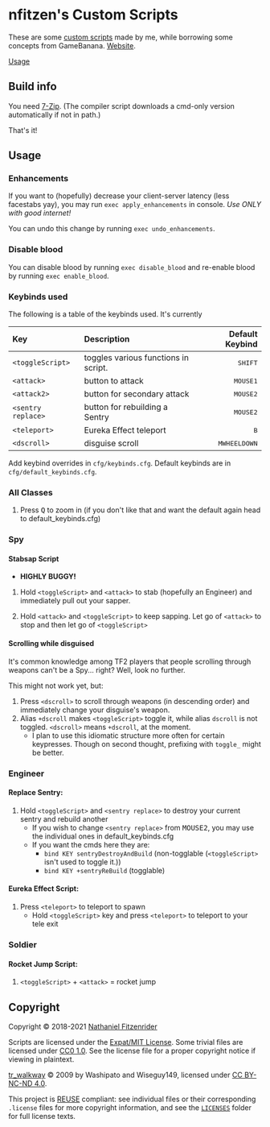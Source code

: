 <!-- SPDX-License-Identifier: MIT -->
<!-- Copyright (C) 2018-2021 Nathaniel Fitzenrider <https://github.com/nfitzen> -->


# nfitzen's Custom Scripts

These are some
[custom scripts](https://github.com/nfitzen/tf2-content/releases/latest) made
by me, while borrowing some concepts from GameBanana.
[Website](https://nathaniel.fitzenrider.com/tf2-content).

[Usage](#usage)

## Build info

You need [7-Zip](https://www.7-zip.org/).
(The compiler script downloads a cmd-only version automatically if not in path.)

That's it!

## Usage

### Enhancements

If you want to (hopefully) decrease your client-server latency
(less facestabs yay), you may run
`exec apply_enhancements` in console.
*Use ONLY with good internet!*

You can undo this change by running `exec undo_enhancements`.

### Disable blood

You can disable blood by running `exec disable_blood`
and re-enable blood by running `exec enable_blood`.

### Keybinds used

The following is a table of the keybinds used. It's currently

|        Key         |             Description              |  Default Keybind  |
| :----------------- | :----------------------------------- | ----------------: |
| `<toggleScript>`   | toggles various functions in script. | <kbd>SHIFT</kbd>  |
| `<attack>`         | button to attack                     | <kbd>MOUSE1</kbd> |
| `<attack2>`        | button for secondary attack          | <kbd>MOUSE2</kbd> |
| `<sentry replace>` | button for rebuilding a Sentry       | <kbd>MOUSE2</kbd> |
| `<teleport>`       | Eureka Effect teleport               |   <kbd>B</kbd>    |
| `<dscroll>`        | disguise scroll                      | <kbd>MWHEELDOWN</kbd> |

Add keybind overrides in `cfg/keybinds.cfg`.
Default keybinds are in `cfg/default_keybinds.cfg`.

### All Classes

1. Press <kbd>Q</kbd> to zoom in (if you don't like that and want the default again head to default_keybinds.cfg)

### Spy

#### Stabsap Script
 - **HIGHLY BUGGY!**

1. Hold `<toggleScript>` and `<attack>` to stab (hopefully an Engineer) and immediately pull out your sapper.

2. Hold `<attack>` and `<toggleScript>` to keep sapping. Let go of `<attack>` to stop and then let go of `<toggleScript>`

#### Scrolling while disguised

It's common knowledge among TF2 players that people scrolling through
weapons can't be a Spy... right? Well, look no further.

This might not work yet, but:

1. Press `<dscroll>` to scroll through weapons (in descending order)
   and immediately change your disguise's weapon.
2. Alias `+dscroll` makes `<toggleScript>` toggle it, while alias `dscroll` is not toggled. `<dscroll>` means `+dscroll`, at the moment.
    - I plan to use this idiomatic structure more often for certain keypresses.
      Though on second thought, prefixing with `toggle_` might be better.

### Engineer

#### Replace Sentry:

1. Hold `<toggleScript>` and `<sentry replace>` to destroy your current sentry and rebuild another
    - If you wish to change `<sentry replace>` from <kbd>MOUSE2</kbd>, you may use the individual ones in default_keybinds.cfg
    - If you want the cmds here they are:
        - `bind KEY sentryDestroyAndBuild` (non-togglable (`<toggleScript>` isn't used to toggle it.))
        - `bind KEY +sentryReBuild` (togglable)

#### Eureka Effect Script:

1. Press `<teleport>` to teleport to spawn
    - Hold `<toggleScript>` key and press `<teleport>` to teleport to your tele exit

### Soldier

#### Rocket Jump Script:

1. `<toggleScript>` + `<attack>` = rocket jump

## Copyright

Copyright &copy; 2018-2021 [Nathaniel Fitzenrider](https://github.com/nfitzen)

Scripts are licensed under the [Expat/MIT License](LICENSE).
Some trivial files are licensed under [CC0 1.0].
See the license file for a proper copyright notice if viewing in plaintext.

[tr_walkway](https://gamebanana.com/mods/74812)
&copy; 2009 by Washipato and Wiseguy149, licensed under [CC BY-NC-ND 4.0].

This project is [REUSE](https://reuse.software/) compliant:
see individual files or their corresponding `.license` files for more copyright
information, and see the [`LICENSES`](LICENSES/) folder for full license texts.

[CC BY-NC-ND 4.0]: https://creativecommons.org/licenses/by-nc-nd/4.0/ "Creative Commons Attribution-NonCommercial-NoDerivatives 4.0 International"
[CC0 1.0]: https://creativecommons.org/publicdomain/zero/1.0/
